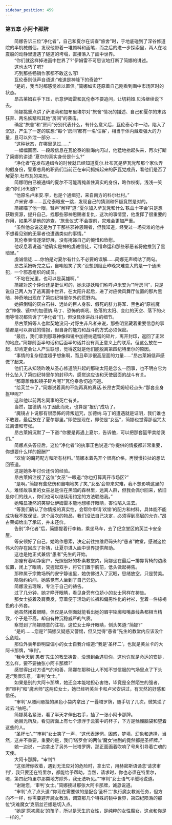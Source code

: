 ```yaml
---
sidebar_position: 459
---
```

### 第五章  小阿卡那牌  


　　简娜告诉三位“净化者”，自己和夏尔在调查“旅舍”时，于地底碰到了深谷修道院的半机械僧侣，发现他带着一堆颜料和画笔，而之后的进一步探索里，两人在地震般的动静里遭遇了隧道的垮塌，直接落入了画中世界。  
　　“你们就这样掉进画中世界了?”伊姆雷不可思议地打断了简娜的讲述。  
　　这也太巧了吧?  
　　巧到那些畅销作家都不敢这么写!  
　　瓦伦泰则低声自语道:“难道是神降下的奇迹?”  
　　“是的，我当时都感觉难以置信。”简娜如实还原着自己刚看到画中市场区时的状态。  
　　昂古莱姆右手下压，示意伊姆雷和瓦伦泰不要追问，让切莉娅.贝洛继续说下去。  
　　简娜挑重点讲了萨法莉和加布里埃尔对“旅舍”情况的描述、自己和夏尔的末路狂奔、两名妖精和其他“房间”的袭击。  
　　确定“旅舍”和“房间”分别代表什么，有什么意义后，瓦伦泰心中一动，陷入了沉思，产生了一定的联想:“每个‘房间’都有一名‘住客’，相当于体内藏着强大的力量，且可以外泄一部分......  
　　“这种状态，在哪里见过……”  
　　一幅幅画面、一段段信息在瓦伦泰的脑海内闪过，他猛地抬起头来，再次打断了简娜的讲述:“夏尔的真实身份是什么?”  
　　“净化者”在发布通缉令的时候就已经知道夏尔.杜布瓦是萨瓦党帮那个家伙弄的假身份，警察总局的职员们当前正在审问抓捕起来的萨瓦党成员，看他们是否了解夏尔.杜布瓦的来历。  
　　简娜明白已被通缉的夏尔不可能再掩盖住真实的身份，略作权衡，浅浅一笑道:“你们不知道?“  
　　“他原名卢米安.李，也是个通缉犯，来自南方的科尔杜村。”  
　　卢米安.李…….瓦伦泰眼皮一跳，发现自己的猜测和怀疑竟然是对的。  
　　简娜瞄了他一眼，轻声“解释”道:“夏尔加入萨瓦党和什么‘铁血十字会’只是想获取资源，提升自己，找那些邪神恩赐者复仇，这次的事情里，他发挥了很重要的作用，如果不是他的追查，‘旅舍仪式’不会提前，灾难会更加严重。  
　　“虽然他总说这是为了干那些邪神恩赐者，但我知道，经受过一场灾难的他并不想看见别的无辜者也遭遇类似的事情。”  
　　瓦伦泰表情逐渐舒展，没有掩饰自己的惋惜和欣慰。  
　　他叹息着说道:“他确实是神的虔诚信徒，可惜命运和那些邪恶者将他推到了黑暗里。”  
　　虔诚信徒……你怕是对夏尔有什么不必要的误解……简娜无声嘀咕了两句。  
　　昂古莱姆听完之后，自嘲般笑了笑:“没想到阻止昨晚灾难变大的是一个通缉犯，一个邪恶组织的成员。  
　　“不站在光里，也可以是英雄啊。”  
　　简娜对这个评价还是挺认可的，她未提妖精们称呼卢米安为“1号房间”，只是说自己两人为了逃离画中世界，在太阳升起后，进了对应微风舞厅位置的那片黑暗，神奇地出现在了第四纪特里尔外的荒野内。  
　　她把倒塌的灰白石柱、远处的巨人身影、假死的腓力将军、黑色的“原初魔女”神像、镜中的加德纳.马丁、恐怖的嘶吼、坠落的太阳、变红的天空、落下的火雨等情况都告诉了“净化者”们，但没具体讲战斗的细节。  
　　昂古莱姆等人也默契地没问-对野生非凡者来说，那些明显藏着重要信息的事情都是可以卖钱的情报，但自身的能力和战斗的方式必须保密。  
　　“最后，我们拿到那尊神像和镜中加德纳遗留的碎片，离开封印，返回了正常的地底。”简娜前面半句话和后面半句话并没有真正意义上的联系，但这么放在一起，却肯定会让人产生联想，觉得这就是他们能脱离第四纪特里尔的原因。  
　　“事情的复杂程度超乎想象啊，而且牵涉很高层面的力量……”昂古莱姆低声感慨了起来。  
　　他们无从知晓昨晚从圣心修道院升起的那轮太阳是怎么一回事，也不明白它为什么坠入了第四纪特里尔的封印内，感觉这应该和天使层面的战斗有关。  
　　“那尊雕像和镜子碎片呢?”瓦伦泰急切追问道。  
　　“给芙兰卡了。”简娜说着真的不能再真的真话.长昂古莱姆轻轻点头:“那套全身盔甲呢?”  
　　这和他以前两名同事的死亡有关。  
　　当然，加德纳.马丁因此而死，也算是“报仇”成功了。  
　　“魔镜占卜说那有很恐怖的背叛诅咒，加德纳.马丁的遭遇就是证明，我们谁也不敢要，最后放在了夏尔那里。”即使是现在，即使是“女巫”，简娜也觉得那诅咒太过离谱和夸张。  
　　昂古莱姆沉默了一下道:“你要是再遇上夏尔，告诉他，可以把那套盔甲卖给我们。”  
　　简娜点头答应后，这位“净化者”的执事正色说道:“你提供的情报都非常重要，你想要什么样的报酬?”  
　　“欢愉’的魔药配方和所有材料。”简娜本着先开个很高价格，再慢慢拉扯的想法回答道。  
　　这是她多年讨价还价的经验。  
　　昂古莱姆注视了这位“女巫”一眼道:“你也打算离开市场区?”  
　　“是啊。”简娜有些悲伤和自嘲地笑了笑,“女巫’会带来灾难，我不想影响这里的人，难怪故事里的女巫总是住在黑暗的森林里，远离人群，但我会偶尔回来，依旧是你们的线人，你们也可以继续用约定的方法联络我。”  
　　她略显凄然的笑容让伊姆雷本能地想移开眼睛，害怕陷入进去。  
　　“等我们确认了你情报的真实性，会帮你申请‘欢愉’的配方和材料，具体能不能成功我不敢保证，这个层次的物品，我们没法自己决定，必须得到高层的允许。”昂古莱姆给出了承诺，并未还价。  
　　告别“净化者”后，简娜提着行李箱，乘坐马车，去了纪念堂区的芙兰卡安全屋。  
　　等安顿好了自己，她略作思索，决定前往拉维尼码头的“愚者”教堂，感谢这位伟大的存在回应了祈祷，让夏尔进入画中世界提供帮助。  
　　这也是她正式兼信“愚者”先生的开始。  
　　那座有着明净窗户，光照很好的朴素教堂内，简娜坐在最后一排靠背椅的边缘位置，闭上了眼睛，交握起双手，将它们置于胸前，低头做起祷告。  
　　那种属于宗教场所的安宁静谧里，她仿佛进入了沉眠，思绪放空，只是赞美。  
　　隐隐约约间，她感觉有人坐到了自己旁边。  
　　简娜没去理睬，专注于自己的祷告。  
　　过了几分钟，她才睁开眼睛，看见身旁有位娇小的女士同样在祷告。  
　　那女士披着及肩黄发，穿着便于活动的长裤和偏男性化的衬衫，套着一件棕褐色的小外套。  
　　她虽然闭着眼睛，但仅是从侧面就能看出她的眉宇轮廓和嘴鼻线条都相当精致，个子是不高，却自有种沉稳威严的气质。  
　　察觉到了简娜随意的注视，这位女士睁开眼睛，侧头笑道:“简娜?”  
　　“是的…….您是?”简娜又疑惑又警惕，但又觉得“愚者”先生的教堂内应该没什么危险。  
　　那位外表年龄明显偏小的女士自我介绍道:“我是‘圣杯二’，也就是芙兰卡的大阿卡那牌，‘审判’。  
　　“我今天到‘愚者’先生的教堂祷告，没想到会遇见你，这也许就是命运的安排，怎么样，要不要抽张小阿卡那牌?”  
　　感觉得出对方语气的和善，简娜在那种让人不知不觉信服的气场里点了下头道:“我很乐意，‘审判’女士。”  
　　如果是别的大阿卡那牌，她还会本能地担心害怕，毕竟是全然陌生的强者，但“审判”和“魔术师”这两位女士，她已经听芙兰卡和卢米安讲过，有天然的好感和信任。  
　　“审判”从腰间悬挂的黑色小袋内拿出了一叠塔罗牌，随手切了几次，微笑递了过去:“抽吧。”  
　　简娜莫名紧张，看了半天才伸出右手，抽了一张小阿卡那牌。  
　　她目光所及，看见牌面上有七个漂浮于云雾中的杯子，下方是骷髅脑袋和望着这些的人。  
　　“圣杯七’。”“审判”女士笑了一声，“这代表迷惘，困惑，梦境，幻象和选择，当然，这并不重要，重要的是，我们‘塔罗会’的两位‘魔女’抽到的竟然都是圣杯牌。”  
　　她一边说，一边拿出了另外一张塔罗牌，那正面画着吹响了号角引导着亡魂的天使。  
　　大阿卡那牌，“审判”!  
　　“这张牌你收着，遇到无法应对的危险时，拿出它，用赫密斯语诵念‘请求审判’，我只要还在特里尔，都能给予帮助，当然，请求时，你也必须在特里尔，嗯，第四纪特里尔那类地方除外，我无法听见。”“审判”女士语气平缓地说道。  
　　“谢谢您，‘审判’女士。”简娜接过那张大阿卡那牌，诚恳说道。  
　　“审判”点了点头道:“你现在需要做的是配合‘圣杯二’执行魔女教派任务，但方向不一样，你需要避开魔女教派，调查那几个特殊的镜中世界，第四纪陨落的那位‘灾难魔女’克丽丝芒娜是切入点。  
　　“她是‘原初魔女’的孩子，所以是天生的女性，是纯粹的女性魔女，这点和你是一样的。”  
